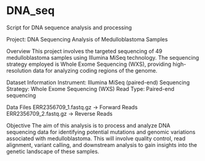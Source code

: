 # DNA_seq
Script for DNA sequence analysis and processing

Project: DNA Sequencing Analysis of Medulloblastoma Samples

Overview
This project involves the targeted sequencing of 49 medulloblastoma samples using Illumina MiSeq technology. The sequencing strategy employed is Whole Exome Sequencing (WXS), providing high-resolution data for analyzing coding regions of the genome.

Dataset Information
Instrument: Illumina MiSeq (paired-end)
Sequencing Strategy: Whole Exome Sequencing (WXS)
Read Type: Paired-end sequencing

Data Files
ERR2356709_1.fastq.gz → Forward Reads
ERR2356709_2.fastq.gz → Reverse Reads

Objective
The aim of this analysis is to process and analyze DNA sequencing data for identifying potential mutations and genomic variations associated with medulloblastoma. This will involve quality control, read alignment, variant calling, and downstream analysis to gain insights into the genetic landscape of these samples.
